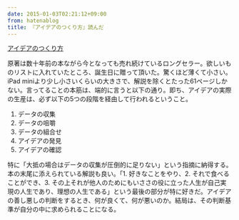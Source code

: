 ```yaml
---
date: 2015-01-03T02:21:12+09:00
from: hatenablog
title: 『アイデアのつくり方』読んだ
---
```

[アイデアのつくり方](http://www.amazon.co.jp/exec/obidos/ASIN/4484881047/r7kamura07-22/)

原著は数十年前の本ながら今となっても売れ続けているロングセラー。欲しいものリストに入れていたところ、誕生日に贈って頂いた。驚くほど薄くて小さい。iPad miniより少し小さいくらいの大きさで、解説を除くとたった61ページしかない。言ってることの本筋は、端的に言うと以下の通り。即ち、アイデアの実際の生産は、必ず以下の5つの段階を経由して行われるということ。

1. データの収集
2. データの咀嚼
3. データの組合せ
4. アイデアの発見
5. アイデアの確認

特に「大抵の場合はデータの収集が圧倒的に足りない」という指摘に納得する。本の末尾に添えられている解説も良い。「1. 好きなことをやり、2. それで食べることができ、3. その上それが他人のためにもいささの役に立った人生が自己実現の人生であり、理想の人生である」という最後の部分が特に好きだ。アイデアの善し悪しの判断をするとき、何が良くて、何が悪いのか。結局は、その判断基準が自分の中に求められることになる。

